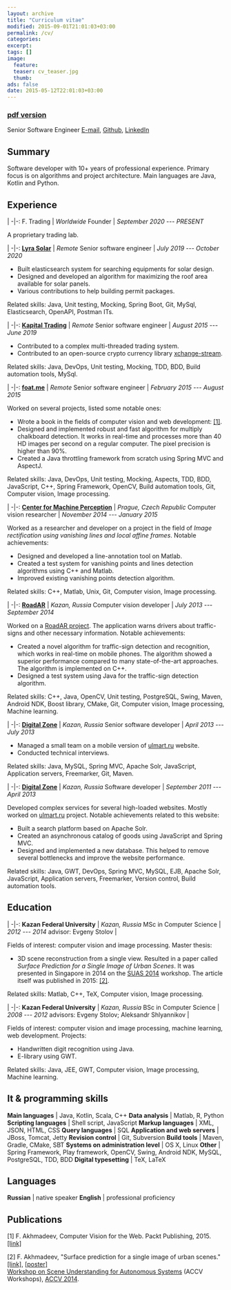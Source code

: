 ```yaml
---
layout: archive
title: "Curriculum vitae"
modified: 2015-09-01T21:01:03+03:00
permalink: /cv/
categories:
excerpt:
tags: []
image:
  feature:
  teaser: cv_teaser.jpg
  thumb:
ads: false
date: 2015-05-12T22:01:03+03:00
---
```


### [pdf version](/cv.pdf)

Senior Software Engineer
[E-mail], [Github], [LinkedIn]

## Summary
Software developer with 10+ years of professional experience. Primary focus is on algorithms and project architecture. Main languages are Java, Kotlin and Python.

## Experience

|
-|-:
F. Trading | *Worldwide*
Founder    | *September 2020 --- PRESENT*

A proprietary trading lab.


|
-|-:
**[Lyra Solar]**         | *Remote*
Senior software engineer | *July 2019 --- October 2020*

* Built elasticsearch system for searching equipments for solar design.
* Designed and developed an algorithm for maximizing the roof area available for solar panels.
* Various contributions to help building permit packages.

Related skills: Java, Unit testing, Mocking, Spring Boot, Git, MySql, Elasticsearch, OpenAPI, Postman ITs.

|
-|-:
**[Kapital Trading]**    | *Remote*
Senior software engineer | *August 2015 --- June 2019*

* Contributed to a complex multi-threaded trading system. 
* Contributed to an open-source crypto currency library [xchange-stream](https://github.com/bitrich-info/xchange-stream).

Related skills: Java, DevOps, Unit testing, Mocking, TDD, BDD, Build automation tools, MySql.

|
-|-:
**[foat.me]**            | *Remote*
Senior software engineer | *February 2015 --- August 2015*

Worked on several projects, listed some notable ones:

* Wrote a book in the fields of computer vision and web development: [[1]](#publications).
* Designed and implemented robust and fast algorithm for multiply chalkboard detection. It works in real-time and processes more than 40 HD images per second on a regular computer. The pixel precision is higher than 90%.
* Created a Java throttling framework from scratch using Spring MVC and AspectJ.

Related skills: Java, DevOps, Unit testing, Mocking, Aspects, TDD, BDD, JavaScript, C++, Spring Framework, OpenCV, Build automation tools, Git, Computer vision, Image processing.

|
-|-:
**[Center for Machine Perception]** | *Prague, Czech Republic*
Computer vision researcher          | *November 2014 --- January 2015*

Worked as a researcher and developer on a project in the field of *Image rectification using vanishing lines and local affine frames*. Notable achievements:

* Designed and developed a line-annotation tool on Matlab.
* Created a test system for vanishing points and lines detection algorithms using C++ and Matlab.
* Improved existing vanishing points detection algorithm.

Related skills: C++, Matlab, Unix, Git, Computer vision, Image processing.

|
-|-:
**[RoadAR]**              | *Kazan, Russia*
Computer vision developer | *July 2013 --- September 2014*

Worked on a [RoadAR project](https://play.google.com/store/apps/details?id=ru.roadar.android). The application warns drivers about traffic-signs and other necessary information. Notable achievements:

* Created a novel algorithm for traffic-sign detection and recognition, which works in real-time on mobile phones. The algorithm showed a superior performance compared to many state-of-the-art approaches. The algorithm is implemented on C++.
* Designed a test system using Java for the traffic-sign detection algorithm.

Related skills: C++, Java, OpenCV, Unit testing, PostgreSQL, Swing, Maven, Android NDK, Boost library, CMake, Git, Computer vision, Image processing, Machine learning.

|
-|-:
**[Digital Zone]**        | *Kazan, Russia*
Senior software developer | *April 2013 --- July 2013*

* Managed a small team on a mobile version of [ulmart.ru](https://ulmart.ru) website.
* Conducted technical interviews.
      
Related skills: Java, MySQL, Spring MVC, Apache Solr, JavaScript, Application servers, Freemarker, Git, Maven.

|
-|-:
**[Digital Zone]** | *Kazan, Russia*
Software developer | *September 2011 --- April 2013*

Developed complex services for several high-loaded websites. Mostly worked on [ulmart.ru](https://www.ulmart.ru) project. Notable achievements related to this website:
          
* Built a search platform based on Apache Solr.
* Created an asynchronous catalog of goods using JavaScript and Spring MVC.
* Designed and implemented a new database. This helped to remove several bottlenecks and improve the website performance.

Related skills: Java, GWT, DevOps, Spring MVC, MySQL, EJB, Apache Solr, JavaScript, Application servers, Freemarker, Version control, Build automation tools.

## Education

|
-|-:
**Kazan Federal University** | *Kazan, Russia*
MSc in Computer Science      | *2012 --- 2014*
advisor: Evgeny Stolov       |

Fields of interest: computer vision and image processing. Master thesis:
      
* 3D scene reconstruction from a single view. Resulted in a paper called *Surface Prediction for a Single Image of Urban Scenes*. It was presented in Singapore in 2014 on the [SUAS 2014](http://www.cvc.uab.es/adas/suas2014/) workshop. The article itself was published in 2015: [[2]](#publications).
      
Related skills: Matlab, C++, TeX, Computer vision, Image processing.

|
-|-:
**Kazan Federal University**                          | *Kazan, Russia*
BSc in Computer Science                               | *2008 --- 2012*
advisors: Evgeny Stolov; Aleksandr Shlyannikov       |
  
Fields of interest: computer vision and image processing, machine learning, web development. Projects: 

* Handwritten digit recognition using Java.
* E-library using GWT.

Related skills: Java, JEE, GWT, Computer vision, Image processing, Machine learning.

## It & programming skills

**Main languages**                  | Java, Kotlin, Scala, C++
**Data analysis**                   | Matlab, R, Python
**Scripting languages**             | Shell script, JavaScript
**Markup languages**                | XML, JSON, HTML, CSS
**Query languages**                 | SQL
**Application and web servers**     | JBoss, Tomcat, Jetty
**Revision control**                | Git, Subversion
**Build tools**                     | Maven, Gradle, CMake, SBT
**Systems on administration level** | OS X, Linux
**Other**                           | Spring Framework, Play framework, OpenCV, Swing, Android NDK, MySQL, PostgreSQL, TDD, BDD
**Digital typesetting**             | TeX, LaTeX

## Languages

**Russian** | native speaker
**English** | professional proficiency

## Publications
[1] F. Akhmadeev, Computer Vision for the Web. Packt Publishing, 2015. [[link]](https://www.packtpub.com/web-development/computer-vision-web)

[2] F. Akhmadeev, "Surface prediction for a single image of urban scenes." [[link]](http://dx.doi.org/10.1007/978-3-319-16628-5_27), [[poster]](/content/surface-prediction/poster.pdf)  
[Workshop on Scene Understanding for Autonomous Systems](http://www.cvc.uab.es/adas/suas2014/) (ACCV Workshops), [ACCV 2014](http://www.accv2014.org).

[E-mail]: mailto:foat.akhmadeev@gmail.com
[Github]: https://github.com/foat
[LinkedIn]: https://linkedin.com/in/akhmadeevfoat

[foat.me]: http://foat.me
[Lyra Solar]: https://lyrasolar.com
[Kapital Trading]: https://www.kapitaltrading.com
[Center for Machine Perception]: http://cmp.felk.cvut.cz
[RoadAR]: http://roadar.ru
[Digital Zone]: http://dz.ru
